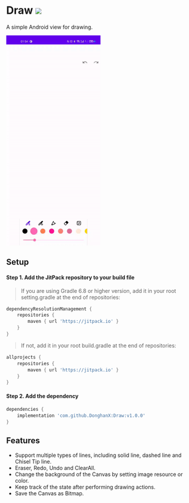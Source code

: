 # Draw [![](https://jitpack.io/v/DonghanX/Drawing.svg)](https://jitpack.io/#DonghanX/Drawing)

A simple Android view for drawing.

<img src="screenshots/demo_with_canvas_background.gif" width="50%">

## Setup

#### Step 1. Add the JitPack repository to your build file

>If you are using Gradle 6.8 or higher version, add it in your root setting.gradle at the end of repositories:
```gradle
dependencyResolutionManagement {
    repositories {
        maven { url 'https://jitpack.io' }
    }
}
```

> If not, add it in your root build.gradle at the end of repositories:
```gradle
allprojects {
    repositories {
        maven { url 'https://jitpack.io' }
    }
}
```

#### Step 2. Add the dependency
```gradle
dependencies {
    implementation 'com.github.DonghanX:Draw:v1.0.0'
}
```

## Features
* Support multiple types of lines, including solid line, dashed line and Chisel Tip line.
* Eraser, Redo, Undo and ClearAll.
* Change the background of the Canvas by setting image resource or color.
* Keep track of the state after performing drawing actions.
* Save the Canvas as Bitmap.

